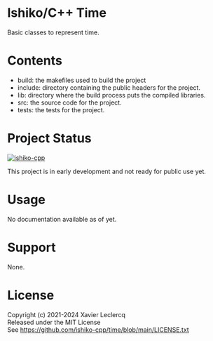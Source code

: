 # Ishiko/C++ Time

Basic classes to represent time.

# Contents

- build: the makefiles used to build the project
- include: directory containing the public headers for the project.
- lib: directory where the build process puts the compiled libraries.
- src: the source code for the project.
- tests: the tests for the project.

# Project Status

[![ishiko-cpp](https://circleci.com/gh/ishiko-cpp/time.svg?style=shield)](https://circleci.com/gh/ishiko-cpp/time)

This project is in early development and not ready for public use yet. 

# Usage

No documentation available as of yet.

# Support

None.

# License

Copyright (c) 2021-2024 Xavier Leclercq\
Released under the MIT License\
See https://github.com/ishiko-cpp/time/blob/main/LICENSE.txt
